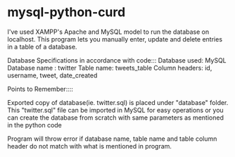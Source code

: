 # mysql-python-curd

I've used XAMPP's Apache and MySQL model to run the database on localhost.
This program lets you manually enter, update and delete entries in a table of a database. 

Database Specifications in accordance with code:::
Database used: MySQL
Database name : twitter
Table name: tweets_table
Column headers: id, username, tweet, date_created


Points to Remember::::

Exported copy of database(ie. twitter.sql) is placed under "database" folder. This "twitter.sql" file can be imported in MySQL for easy operations or you can create the database from scratch with same parameters as mentioned in the python code

Program will throw error if database name, table name and table column header do not match with what is mentioned in program.